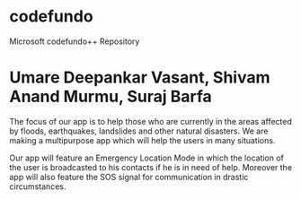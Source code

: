 # codefundo
Microsoft codefundo++ Repository

# Umare Deepankar Vasant, Shivam Anand Murmu, Suraj Barfa 

The focus of our app is to help those who are currently in the areas affected by floods, earthquakes, landslides and other natural disasters. We are making a multipurpose app which will help the users in many situations.

Our app will feature an Emergency Location Mode in which the location of the user is broadcasted to his contacts if he is in need of help. Moreover the app will also feature the SOS signal for communication in drastic circumstances.
